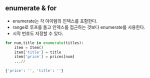 ## enumerate & for

* enumerate는 각 아이템의 인덱스를 포함한다.
* range로 루프를 돌고 인덱스를 접근하는 것보다 enumerate를 사용한다.
* 시작 번호도 지정할 수 있다.

```python
for num,title in enumerate(titles):
    item = Item()
    item['title'] = title
    item['price'] = prices[num]
    ...//
    
{'price': '', 'title': ''}
```
